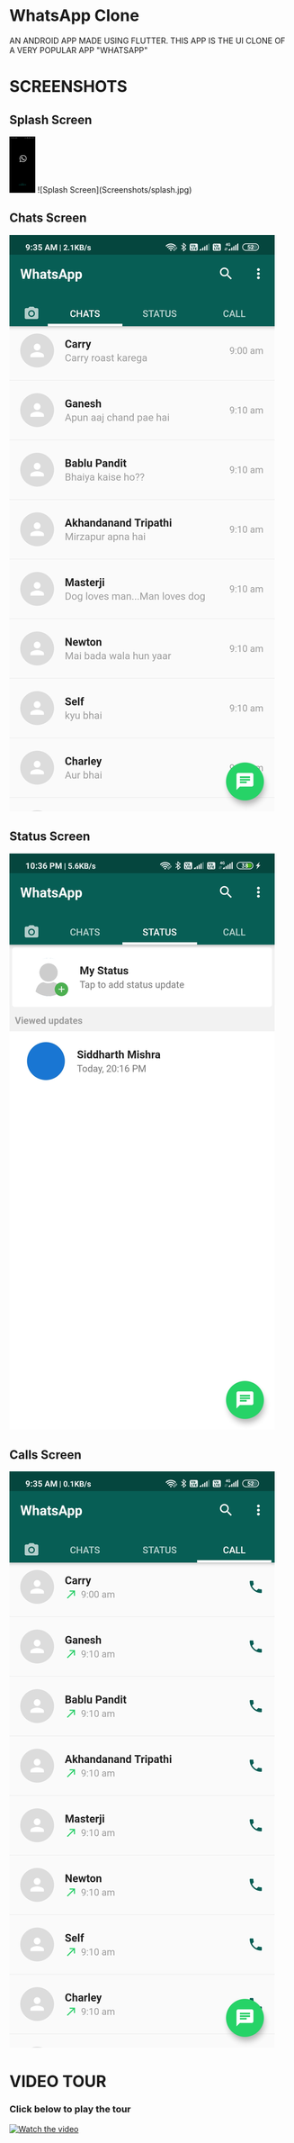 # WhatsApp Clone

AN ANDROID APP MADE USING FLUTTER. THIS APP IS THE UI CLONE OF A VERY POPULAR APP "WHATSAPP"

# SCREENSHOTS

## Splash Screen
<img src="Screenshots/splash.jpg" height=100>
![Splash Screen](Screenshots/splash.jpg)

## Chats Screen
![Chats Screen](Screenshots/1.jpg)

## Status Screen
![Status Screen](Screenshots/2.jpg)

## Calls Screen
![Calls Screen](Screenshots/3.jpg)

# VIDEO TOUR
### Click below to play the tour
[![Watch the video](https://i9.ytimg.com/vi/iYfnVb7vyv8/mqdefault.jpg?time=1596389700000&sqp=CMTym_kF&rs=AOn4CLAD6kjpF0WiV9JypvlpYjPjFsXWpw)](https://youtu.be/iYfnVb7vyv8)
